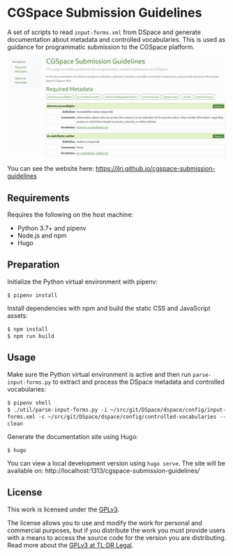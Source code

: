 # CGSpace Submission Guidelines
A set of scripts to read `input-forms.xml` from DSpace and generate documentation about metadata and controlled vocabularies. This is used as guidance for programmatic submission to the CGSpace platform.

<p align="center">
  <img width="600" alt="Screenshot of documentation website" src="screenshot.png">
</p>

You can see the website here: https://ilri.github.io/cgspace-submission-guidelines

## Requirements
Requires the following on the host machine:

- Python 3.7+ and pipenv
- Node.js and npm
- Hugo

## Preparation
Initialize the Python virtual environment with pipenv:

```console
$ pipenv install
```

Install dependencies with npm and build the static CSS and JavaScript assets:

```console
$ npm install
$ npm run build
```

## Usage
Make sure the Python virtual environment is active and then run `parse-input-forms.py` to extract and process the DSpace metadata and controlled vocabularies:

```console
$ pipenv shell
$ ./util/parse-input-forms.py -i ~/src/git/DSpace/dspace/config/input-forms.xml -c ~/src/git/DSpace/dspace/config/controlled-vocabularies --clean
```

Generate the documentation site using Hugo:

```console
$ hugo
```

You can view a local development version using `hugo serve`. The site will be available on: http://localhost:1313/cgspace-submission-guidelines/

## License
This work is licensed under the [GPLv3](https://www.gnu.org/licenses/gpl-3.0.en.html).

The license allows you to use and modify the work for personal and commercial purposes, but if you distribute the work you must provide users with a means to access the source code for the version you are distributing. Read more about the [GPLv3 at TL;DR Legal](https://tldrlegal.com/license/gnu-general-public-license-v3-(gpl-3)).
